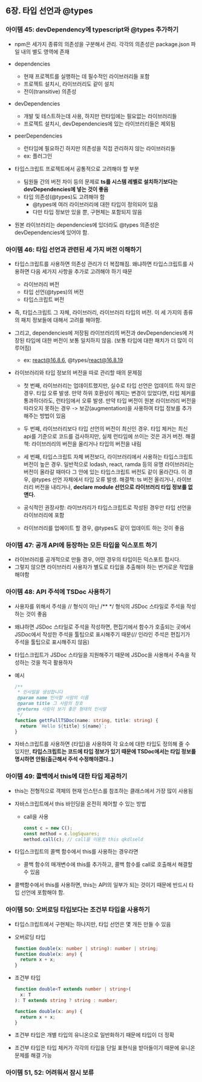 ## 6장. 타입 선언과 @types

### 아이템 45: devDependency에 typescript와 @types 추가하기

- npm은 세가지 종류의 의존성을 구분해서 관리. 각각의 의존성은 package.json 파일 내의 별도 영역에 존재

- dependencies
  - 현재 프로젝트를 실행하는 데 필수적인 라이브러리들 포함
  - 프로젝트 설치시, 라이브러리도 같이 설치
  - 전이(transitive) 의존성
- devDependencies
  - 개발 및 테스트하는데 사용, 하지만 런타임에는 필요없는 라이브러리들
  - 프로젝트 설치시, devDependencies에 있는 라이브러리들은 제외됨
- peerDependencies

  - 런타임에 필요하긴 하지만 의존성을 직접 관리하지 않는 라이브러리들
  - ex: 플러그인

- 타입스크립트 프로젝트에서 공통적으로 고려해야 할 부분
  - 팀원들 간의 버전 차이 등의 문제로 **ts를 시스템 레벨로 설치하기보다는 devDependencies에 넣는 것이 좋음**
  - 타입 의존성(@types)도 고려해야 함
    - @types에 여러 라이브러리에 대한 타입이 정의되어 있음
    - 다만 타입 정보만 있을 뿐, 구현체는 포함되지 않음
- 원본 라이브러리는 dependencies에 있더라도 @types 의존성은 devDependencies에 있어야 함.

### 아이템 46: 타입 선언과 관련된 세 가지 버전 이해하기

- 타입스크립트를 사용하면 의존성 관리가 더 복잡해짐. 왜냐하면 타입스크립트를 사용하면 다음 세가지 사항을 추가로 고려해야 하기 때문

  - 라이브러리 버전
  - 타입 선언(@types)의 버전
  - 타입스크립트 버전

- 즉, 타입스크립트 그 자체, 라이브러리, 라이브러리 타입의 버전. 이 세 가지의 종류의 패치 정보들에 대해서 고려를 해야함.
- 그리고, dependencies에 저장됨 라이브러리의 버전과 devDependencies에 저장된 타입에 대한 버전이 보통 일치하지 않음. (보통 타입에 대한 패치가 더 많이 이루어짐)

  - ex: react@16.8.6, @types/react@16.8.19

- 라이브러리와 타입 정보의 버전을 따로 관리할 때의 문제점

  - 첫 번째, 라이브러리는 업데이트했지만, 실수로 타입 선언은 업데이트 하지 않은 경우. 타입 오류 발생. 만약 하위 호환성이 깨지는 변경이 있었다면, 타입 체커를 통과하더라도, 런타임에서 오류 발생. 만약 타입 버전이 원본 라이브러리 버전을 따라오지 못하는 경우 -> 보강(augmentation)을 사용하여 타입 정보를 추가해주는 방법이 있음
  - 두 번째, 라이브러리보다 타입 선언의 버전이 최신인 경우. 타입 체커는 최신 api를 기준으로 코드를 검사하지만, 실제 런타임에 쓰이는 것은 과거 버전. 해결책: 라이브러리의 버전을 올리거나 타입의 버전을 내림
  - 세 번째, 타입스크립트 자체 버전보다, 라이브러리에서 사용하는 타입스크립트 버전이 높은 경우. 일반적으로 lodash, react, ramda 등의 유명 라이브러리는 버전이 올라갈 때마다 그 안에 있는 타입스크립트 버전도 같이 올라간다. 이 경우, @types 선언 자체에서 타입 오류 발생.
    해결책: ts 버전 올리거나, 라이브러리 버전을 내리거나, **declare module 선언으로 라이브러리 타입 정보를 없앤다.**

  - 공식적인 권장사항: 라이브러리가 타입스크립트로 작성된 경우만 타입 선언을 라이브러리에 포함
  - 라이브러리를 업에이트 할 경우, @types도 같이 업데이트 하는 것이 좋음

### 아이템 47: 공개 API에 등장하는 모든 타입을 익스포트 하기

- 라이브러리를 공개적으로 만들 경우, 어떤 경우의 타입이든 익스포트 합시다.
- 그렇지 않으면 라이브러리 사용자가 별도로 타입을 추출해야 하는 번거로운 작업을 해야함

### 아이템 48: API 주석에 TSDoc 사용하기

- 사용자를 위해서 주석을 // 형식이 아닌 /\*\* \*/ 형식의 JSDoc 스타일로 주석을 작성하는 것이 좋음
- 왜냐하면 JSDoc 스타일로 주석을 작성하면, 편집기에서 함수가 호출되는 곳에서 JSDoc에서 작성한 주석을 툴팁으로 표시해주기 때문(// 인라인 주석은 편집기가 주석을 툴팁으로 표시해주지 않음)
- 타입스크립트가 JSDoc 스타일을 지원해주기 때문에 JSDoc을 사용해서 주속을 작성하는 것을 적극 활용하자

- 예시

  ```typescript
  /**
   * 인사말을 생성합니다
   @param name 인사할 사람의 이름
   @param title 그 사람의 칭호
   @returns 사람이 보기 좋은 형태의 인사말
   */
  function gettFullTSDoc(name: string, title: string) {
    return `Hello ${title} ${name}`;
  }
  ```

- 자바스크립트를 사용하면 {타입}을 사용하여 각 요소에 대한 타입도 정의해 줄 수 있지만, **타입스크립트는 코드에 타입 정보가 있기 때문에 TSDoc에서는 타입 정보를 명시하면 안됨(출근해서 주석 수정해야겠다..)**

### 아이템 49: 콜백에서 this에 대한 타입 제공하기

- this는 전형적으로 객체의 현재 인스턴스를 참조하는 클래스에서 가장 많이 사용됨

- 자바스크립트에서 this 바인딩을 온전히 제어할 수 있는 방법
  - call을 사용
    ```typescript
    const c = new C();
    const method = c.logSquares;
    method.call(c); // call을 이용한 this qkdlseld
    ```
- 타입스크립트의 콜백 함수에서 this를 사용하는 경우라면
  - 콜백 함수의 매개변수에 this를 추가하고, 콜백 함수를 call로 호출해서 해결할 수 있음
- 콜백함수에서 this를 사용하면, this는 API의 일부가 되는 것이기 때문에 반드시 타입 선언에 포함해야 함.

### 아이템 50: 오버로딩 타입보다는 조건부 타입을 사용하기

- 타입스크립트에서 구현체는 하나지만, 타입 선언은 몇 개든 만들 수 있음

- 오버로딩 타입
  ```typescript
  function double(x: number | string): number | string;
  function double(x: any) {
    return x + x;
  }
  ```
- 조건부 타입

  ```typescript
  function double<T extends number | string>(
    x: T
  ): T extends string ? string : number;

  function double(x: any) {
    return x + x;
  }
  ```

- 조건부 타입은 개별 타입의 유니온으로 일반화하기 때문에 타입이 더 정확
- 조건부 타입은 타입 체커가 각각의 타입을 단일 표현식을 받아들이기 때문에 유니온 문제를 해결 가능

### 아이템 51, 52: 어려워서 잠시 보류
